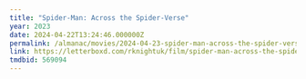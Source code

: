 ```yaml
---
title: "Spider-Man: Across the Spider-Verse"
year: 2023
date: 2024-04-22T13:24:46.000000Z
permalink: /almanac/movies/2024-04-23-spider-man-across-the-spider-verse-2023/index.html
link: https://letterboxd.com/rknightuk/film/spider-man-across-the-spider-verse/
tmdbid: 569094
---
```

